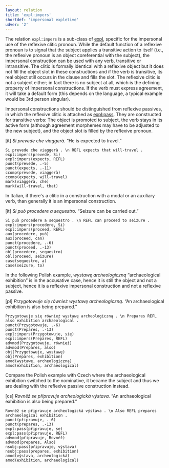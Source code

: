 ```yaml
---
layout: relation
title: 'expl:impers'
shortdef: 'impersonal expletive'
udver: '2'
---
```


The relation <code>expl:impers</code> is a sub-class of [expl](), specific for the impersonal use of the reflexive clitic pronoun.
While the default function of a reflexive pronoun is to signal that the subject applies a transitive action to itself (i.e., the
reflexive pronoun is an object coreferential with the subject), the impersonal construction can be used with any verb, transitive
or intransitive. The clitic is formally identical with a reflexive object but it does not fill the object slot in these constructions
and if the verb is transitive, its real object still occurs in the clause and fills the slot. The reflexive clitic is not a subject
either; in fact there is no subject at all, which is the defining property of impersonal constructions. If the verb must express
agreement, it will take a default form (this depends on the language, a typical example would be 3rd person singular).

Impersonal constructions should be distinguished from reflexive passives, in which the reflexive clitic is attached as
[expl:pass](). They are constructed for transitive verbs: The object is promoted to subject, the verb stays in its active form
(although agreement morphemes may have to be adjusted to the new subject), and the object slot is filled by the reflexive pronoun.

[it] _Si prevede che viaggerà._ “He is expected to travel.”

~~~ sdparse
Si prevede che viaggerà . \n REFL expects that will-travel .
expl:impers(prevede, Si)
expl:impers(expects, REFL)
punct(prevede, .-5)
punct(expects, .-11)
ccomp(prevede, viaggerà)
ccomp(expects, will-travel)
mark(viaggerà, che)
mark(will-travel, that)
~~~

In Italian, if there's a clitic in a construction with a modal or an auxiliary verb, than generally it is an impersonal construction.

[it] _Si può procedere a sequestro._ “Seizure can be carried out.”

~~~ sdparse
Si può procedere a sequestro . \n REFL can proceed to seizure .
expl:impers(procedere, Si)
expl:impers(proceed, REFL)
aux(procedere, può)
aux(proceed, can)
punct(procedere, .-6)
punct(proceed, .-13)
obl(procedere, sequestro)
obl(proceed, seizure)
case(sequestro, a)
case(seizure, to)
~~~

In the following Polish example, _wystawę archeologiczną_ “archaeological exhibition” is in the accusative case, hence it is still
the object and not a subject, hence it is a reflexive impersonal construction and not a reflexive passive.

[pl] _Przygotowuje się również wystawę archeologiczną._ “An archaeological exhibition is also being prepared.”

~~~ sdparse
Przygotowuje się również wystawę archeologiczną . \n Prepares REFL also exhibition archaeological .
punct(Przygotowuje, .-6)
punct(Prepares, .-13)
expl:impers(Przygotowuje, się)
expl:impers(Prepares, REFL)
advmod(Przygotowuje, również)
advmod(Prepares, also)
obj(Przygotowuje, wystawę)
obj(Prepares, exhibition)
amod(wystawę, archeologiczną)
amod(exhibition, archaeological)
~~~

Compare the Polish example with Czech where the archaeological exhibition switched to the nominative, it became the subject and thus
we are dealing with the reflexive passive construction instead.

[cs] _Rovněž se připravuje archeologická výstava._ “An archaeological exhibition is also being prepared.”

~~~ sdparse
Rovněž se připravuje archeologická výstava . \n Also REFL prepares archaeological exhibition .
punct(připravuje, .-6)
punct(prepares, .-13)
expl:pass(připravuje, se)
expl:pass(připravuje, REFL)
advmod(připravuje, Rovněž)
advmod(prepares, Also)
nsubj:pass(připravuje, výstava)
nsubj:pass(prepares, exhibition)
amod(výstava, archeologická)
amod(exhibition, archaeological)
~~~

<!-- Interlanguage links updated Ne 5. května 2024, 18:21:12 CEST -->
